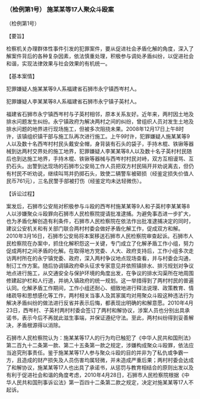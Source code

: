 ### （检例第1号） 施某某等17人聚众斗殴案

（检例第1号）

【要旨】

检察机关办理群体性事件引发的犯罪案件，要从促进社会矛盾化解的角度，深入了解案件背后的各种复杂因素，依法慎重处理，积极参与调处矛盾纠纷，以促进社会和谐，实现法律效果与社会效果的有机统一。

【基本案情】

犯罪嫌疑人施某某等9人系福建省石狮市永宁镇西岑村人。

犯罪嫌疑人李某某等8人系福建省石狮市永宁镇子英村人。

福建省石狮市永宁镇西岑村与子英村相邻，原本关系友好。近年来，两村因土地及排水问题发生纠纷。永宁镇政府为解决两村之间的纠纷，曾组织人员对发生土地及排水问题的地界进行现场施工，但被多次阻挠未果。2008年12月17日上午8时许，该镇组织镇干部与施工队再次进行施工。上午9时许，犯罪嫌疑人施某某等9人以及数十名西岑村村民头戴安全帽，身背装有石头的袋子，手持木棍、铁锹等器械到达两村交界处的施工地界，犯罪嫌疑人李某某等8人以及数十名子英村村民随后也到达施工地界，手持木棍、铁锹等器械与西岑村村民对峙，双方互相谩骂、互扔石头。出警到达现场的石狮市公安局工作人员把双方村民隔开并劝说离去，但仍有村民不听劝说，继续叫骂并扔掷石头，致使二辆警车被砸损（经鉴定损失价值人民币761元），三名民警手部被打伤（经鉴定均未达轻微伤）。

【诉讼过程】

案发后，石狮市公安局对积极参与斗殴的西岑村施某某等9人和子英村李某某等8人以涉嫌聚众斗殴罪向石狮市人民检察院提请批准逮捕。为避免事态进一步扩大，也为矛盾化解创造有利条件，石狮市人民检察院在依法作出批准逮捕决定的同时，建议公安机关和有关部门联合两村村委会做好矛盾化解工作，促成双方和解。2010年3月16日，石狮市公安局将本案移送石狮市人民检察院审查起诉。石狮市人民检察院在办案中，抓住化解积怨这一关键，专门成立了化解矛盾工作小组，努力促成两村之间矛盾的化解。在取得地方党委、人大、政府支持后，工作小组多次走访两村所在的永宁镇党委、政府，深入两村争议地点现场查看，并与村委会沟通，制订工作方案。随后协调镇政府牵头征求专家意见并依照镇排水、排污规划对争议地点进行施工，从交通安全与保护环境的角度出发，在争议的排水沟渠所在地周围修建起护栏和人行道，并纳入镇政府的统一规划。这一举措得到了两村村民的普遍认同。化解矛盾工作期间，工作小组还耐心、细致地进行释法说理、政策教育、情绪疏导和思想感化等工作，两村相关当事人及其家属均对用聚众斗殴这种违法行为解决矛盾纠纷的做法进行反省并表示后悔，都表现出明确的和解意愿。2010年4月23日，西岑村、子英村两村村委会签订了两村和解协议，涉案人员也分别出具承诺书，表示今后不再就此滋生事端，并保证遵纪守法。至此，两村纠纷得到妥善解决，矛盾根源得以消除。

石狮市人民检察院认为：施某某等17人的行为均已触犯了《中华人民共和国刑法》第二百九十二条第一款、第二十五条第一款之规定，涉嫌构成聚众斗殴罪，依法应当追究刑事责任。鉴于施某某等17人参与聚众斗殴的目的并非为了私仇或争霸一方，且造成的财产损失及人员伤害均属轻微，并未造成严重后果；两村村委会达成了和解协议，施某某等17人也出具了承诺书，从惩罚与教育相结合的原则出发以及有利于促进社会和谐的角度考虑，2010年4月28日，石狮市人民检察院根据《中华人民共和国刑事诉讼法》第一百四十二条第二款之规定，决定对施某某等17人不起诉。
